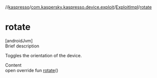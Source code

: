 //[kaspresso](../../index.md)/[com.kaspersky.kaspresso.device.exploit](../index.md)/[ExploitImpl](index.md)/[rotate](rotate.md)



# rotate  
[androidJvm]  
Brief description  


Toggles the orientation of the device.

  
Content  
open override fun [rotate](rotate.md)()  



